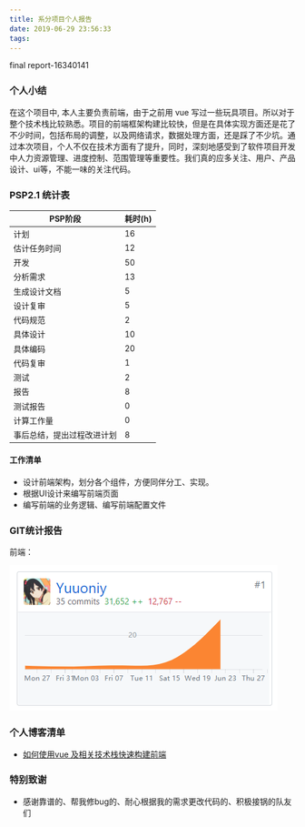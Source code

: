 ```yaml
---
title: 系分项目个人报告
date: 2019-06-29 23:56:33
tags:
---
```

final report-16340141

<!-- more -->

### 个人小结

在这个项目中, 本人主要负责前端，由于之前用 vue 写过一些玩具项目。所以对于整个技术栈比较熟悉。项目的前端框架构建比较快，但是在具体实现方面还是花了不少时间，包括布局的调整，以及网络请求，数据处理方面，还是踩了不少坑。通过本次项目，个人不仅在技术方面有了提升，同时，深刻地感受到了软件项目开发中人力资源管理、进度控制、范围管理等重要性。我们真的应多关注、用户、产品设计、ui等，不能一味的关注代码。

### PSP2.1 统计表

|PSP阶段 | 耗时(h)|
| --- | --- |
|计划|16|
|估计任务时间| 12|
|开发| 50|
|分析需求| 13|
|生成设计文档| 5|
|设计复审| 5|
|代码规范| 2|
|具体设计| 10|
|具体编码| 20|
|代码复审| 1|
|测试| 2|
|报告| 8|
|测试报告| 0|
|计算工作量| 0|
|事后总结，提出过程改进计划| 8|

#### 工作清单

- 设计前端架构，划分各个组件，方便同伴分工、实现。
- 根据UI设计来编写前端页面
- 编写前端的业务逻辑、编写前端配置文件

### GIT统计报告

前端：

![](../../images/contribute.png)

### 个人博客清单

- [如何使用vue 及相关技术栈快速构建前端](<https://yuuoniy.github.io/2019/06/29/vue-learning/>)

### 特别致谢

- 感谢靠谱的、帮我修bug的、耐心根据我的需求更改代码的、积极接锅的队友们 

  
